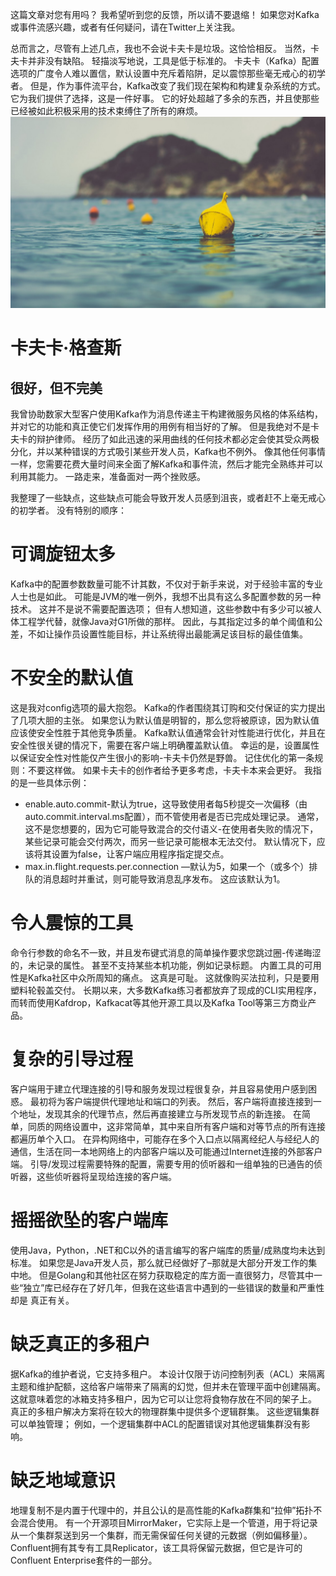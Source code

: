 
这篇文章对您有用吗？ 我希望听到您的反馈，所以请不要退缩！ 如果您对Kafka或事件流感兴趣，或者有任何疑问，请在Twitter上关注我。

总而言之，尽管有上述几点，我也不会说卡夫卡是垃圾。这恰恰相反。 当然，卡夫卡并非没有缺陷。 轻描淡写地说，工具是低于标准的。 卡夫卡（Kafka）配置选项的广度令人难以置信，默认设置中充斥着陷阱，足以震惊那些毫无戒心的初学者。 但是，作为事件流平台，Kafka改变了我们现在架构和构建复杂系统的方式。 它为我们提供了选择，这是一件好事。 它的好处超越了多余的东西，并且使那些已经被如此积极采用的技术束缚住了所有的麻烦。
![](1*xd_SSivYhyvoWf16VONHDQ.jpeg)
# 卡夫卡·格查斯
## 很好，但不完美

我曾协助数家大型客户使用Kafka作为消息传递主干构建微服务风格的体系结构，并对它的功能和真正使它们发挥作用的用例有相当好的了解。 但是我绝对不是卡夫卡的辩护律师。 经历了如此迅速的采用曲线的任何技术都必定会使其受众两极分化，并以某种错误的方式吸引某些开发人员，Kafka也不例外。 像其他任何事情一样，您需要花费大量时间来全面了解Kafka和事件流，然后才能完全熟练并可以利用其能力。 一路走来，准备面对一两个挫败感。

我整理了一些缺点，这些缺点可能会导致开发人员感到沮丧，或者赶不上毫无戒心的初学者。 没有特别的顺序：
# 可调旋钮太多

Kafka中的配置参数数量可能不计其数，不仅对于新手来说，对于经验丰富的专业人士也是如此。 可能是JVM的唯一例外，我想不出具有这么多配置参数的另一种技术。 这并不是说不需要配置选项； 但有人想知道，这些参数中有多少可以被人体工程学代替，就像Java对G1所做的那样。 因此，与其指定过多的单个阈值和公差，不如让操作员设置性能目标，并让系统得出最能满足该目标的最佳值集。
# 不安全的默认值

这是我对config选项的最大抱怨。 Kafka的作者围绕其订购和交付保证的实力提出了几项大胆的主张。 如果您认为默认值是明智的，那么您将被原谅，因为默认值应该使安全性胜于其他竞争质量。 Kafka默认值通常会针对性能进行优化，并且在安全性很关键的情况下，需要在客户端上明确覆盖默认值。 幸运的是，设置属性以保证安全性对性能仅产生很小的影响-卡夫卡仍然是野兽。 记住优化的第一条规则：不要这样做。 如果卡夫卡的创作者给予更多考虑，卡夫卡本来会更好。 我指的是一些具体示例：
+ enable.auto.commit-默认为true，这导致使用者每5秒提交一次偏移（由auto.commit.interval.ms配置），而不管使用者是否已完成处理记录。 通常，这不是您想要的，因为它可能导致混合的交付语义-在使用者失败的情况下，某些记录可能会交付两次，而另一些记录可能根本无法交付。 默认情况下，应该将其设置为false，让客户端应用程序指定提交点。
+ max.in.flight.requests.per.connection —默认为5，如果一个（或多个）排队的消息超时并重试，则可能导致消息乱序发布。 这应该默认为1。
# 令人震惊的工具

命令行参数的命名不一致，并且发布键式消息的简单操作要求您跳过圈-传递晦涩的，未记录的属性。 甚至不支持某些本机功能，例如记录标题。 内置工具的可用性是Kafka社区中众所周知的痛点。 这真是可耻。 这就像购买法拉利，只是要用塑料轮毂盖交付。 长期以来，大多数Kafka练习者都放弃了现成的CLI实用程序，而转而使用Kafdrop，Kafkacat等其他开源工具以及Kafka Tool等第三方商业产品。
# 复杂的引导过程

客户端用于建立代理连接的引导和服务发现过程很复杂，并且容易使用户感到困惑。 最初将为客户端提供代理地址和端口的列表。 然后，客户端将直接连接到一个地址，发现其余的代理节点，然后再直接建立与所发现节点的新连接。 在简单，同质的网络设置中，这非常简单，其中来自所有客户端和对等节点的所有连接都遍历单个入口。 在异构网络中，可能存在多个入口点以隔离经纪人与经纪人的通信，生活在同一本地网络上的内部客户端以及可能通过Internet连接的外部客户端。 引导/发现过程需要特殊的配置，需要专用的侦听器和一组单独的已通告的侦听器，这些侦听器将呈现给连接的客户端。
# 摇摇欲坠的客户端库

使用Java，Python，.NET和C以外的语言编写的客户端库的质量/成熟度均未达到标准。 如果您是Java开发人员，那么就已经做好了–那就是大部分开发工作的集中地。 但是Golang和其他社区在努力获取稳定的库方面一直很努力，尽管其中一些“独立”库已经存在了好几年，但我在这些语言中遇到的一些错误的数量和严重性却是 真正有关。
# 缺乏真正的多租户

据Kafka的维护者说，它支持多租户。 本设计仅限于访问控制列表（ACL）来隔离主题和维护配额，这给客户端带来了隔离的幻觉，但并未在管理平面中创建隔离。 这就意味着您的冰箱支持多租户，因为它可以让您将食物存放在不同的架子上。 真正的多租户解决方案将在较大的物理群集中提供多个逻辑群集。 这些逻辑集群可以单独管理； 例如，一个逻辑集群中ACL的配置错误对其他逻辑集群没有影响。
# 缺乏地域意识

地理复制不是内置于代理中的，并且公认的是高性能的Kafka群集和“拉伸”拓扑不会混合使用。 有一个开源项目MirrorMaker，它实际上是一个管道，用于将记录从一个集群泵送到另一个集群，而无需保留任何关键的元数据（例如偏移量）。 Confluent拥有其专有工具Replicator，该工具将保留元数据，但它是许可的Confluent Enterprise套件的一部分。
